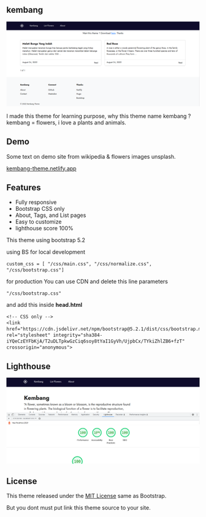 ## kembang

![kembang](https://raw.githubusercontent.com/httpsecure/gambar-blog/main/images/screenshot.png)


I made this theme for learning purpose, why this theme name kembang ? kembang = flowers, i love a plants and animals. 

## Demo

 Some text on demo site from wikipedia & flowers images unsplash.
 
 [kembang-theme.netlify.app](https://kembang-theme.netlify.app/)

## Features

* Fully responsive
* Bootstrap CSS only
* About, Tags, and List pages
* Easy to customize
* lighthouse score 100%

This theme using bootstrap 5.2

using BS for local development

```
custom_css = [ "/css/main.css", "/css/normalize.css", "/css/bootstrap.css"]
```
for production You can use CDN and delete this line parameters
```
"/css/bootstrap.css"
```
and add this inside **head.html**
```
<!-- CSS only -->
<link href="https://cdn.jsdelivr.net/npm/bootstrap@5.2.1/dist/css/bootstrap.min.css" rel="stylesheet" integrity="sha384-iYQeCzEYFbKjA/T2uDLTpkwGzCiq6soy8tYaI1GyVh/UjpbCx/TYkiZhlZB6+fzT" crossorigin="anonymous">
```
## Lighthouse 
![Lighthouse](https://raw.githubusercontent.com/httpsecure/gambar-blog/main/light.png)

## License

This theme released under the [MIT License](https://github.com/httpsecure/kembang/blob/main/LICENSE) same as Bootstrap.

But you dont must put link this theme source to your site.
